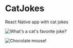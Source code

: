 # CatJokes
React Native app with cat jokes

![What's a cat's favorite joke?](https://raw.github.com/kevinchandler/CatJokes/master/readme-question.png)

![Chocolate mouse!](https://raw.github.com/kevinchandler/CatJokes/master/readme-answer.png)

